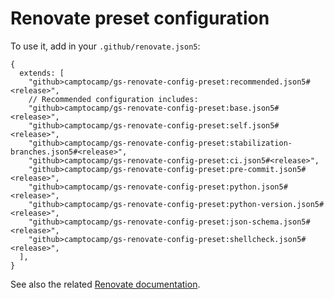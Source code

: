 # Renovate preset configuration

To use it, add in your `.github/renovate.json5`:

```json5
{
  extends: [
    "github>camptocamp/gs-renovate-config-preset:recommended.json5#<release>",
    // Recommended configuration includes:
    "github>camptocamp/gs-renovate-config-preset:base.json5#<release>",
    "github>camptocamp/gs-renovate-config-preset:self.json5#<release>",
    "github>camptocamp/gs-renovate-config-preset:stabilization-branches.json5#<release>",
    "github>camptocamp/gs-renovate-config-preset:ci.json5#<release>",
    "github>camptocamp/gs-renovate-config-preset:pre-commit.json5#<release>",
    "github>camptocamp/gs-renovate-config-preset:python.json5#<release>",
    "github>camptocamp/gs-renovate-config-preset:python-version.json5#<release>",
    "github>camptocamp/gs-renovate-config-preset:json-schema.json5#<release>",
    "github>camptocamp/gs-renovate-config-preset:shellcheck.json5#<release>",
  ],
}
```

See also the related [Renovate documentation](https://docs.renovatebot.com/config-presets/).

